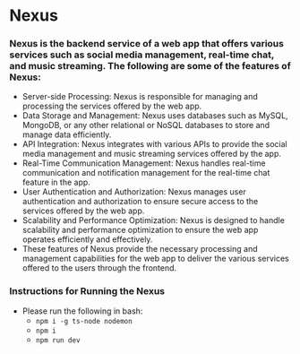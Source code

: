 # Nexus

### Nexus is the backend service of a web app that offers various services such as social media management, real-time chat, and music streaming. The following are some of the features of Nexus:

- Server-side Processing: Nexus is responsible for managing and processing the services offered by the web app.
- Data Storage and Management: Nexus uses databases such as MySQL, MongoDB, or any other relational or NoSQL databases to store and manage data efficiently.
- API Integration: Nexus integrates with various APIs to provide the social media management and music streaming services offered by the app.
- Real-Time Communication Management: Nexus handles real-time communication and notification management for the real-time chat feature in the app.
- User Authentication and Authorization: Nexus manages user authentication and authorization to ensure secure access to the services offered by the web app.
- Scalability and Performance Optimization: Nexus is designed to handle scalability and performance optimization to ensure the web app operates efficiently and effectively.
- These features of Nexus provide the necessary processing and management capabilities for the web app to deliver the various services offered to the users through the frontend.

### Instructions for Running the Nexus

- Please run the following in bash:
  - `npm i -g ts-node nodemon`
  - `npm i `
  - `npm run dev`

